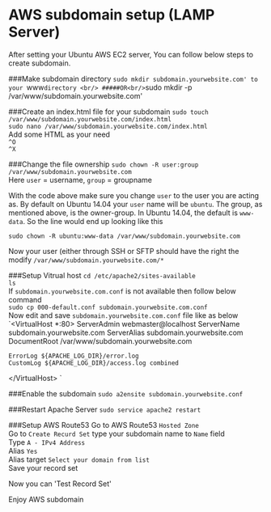 # AWS subdomain setup (LAMP Server)

After setting your Ubuntu AWS EC2 server, You can follow below steps to create subdomain.

###Make subdomain directory
`sudo mkdir subdomain.yourwebsite.com' to your `www` directory <br/>
#####OR<br/>
`sudo mkdir -p /var/www/subdomain.yourwebsite.com'

###Create an index.html file for your subdomain
`sudo touch /var/www/subdomain.yourwebsite.com/index.html` <br/>
`sudo nano /var/www/subdomain.yourwebsite.com/index.html`<br/>
Add some HTML as your need<br/>
`^O`<br/>
`^X`<br/>

###Change the file ownership
`sudo chown -R user:group /var/www/subdomain.yourwebsite.com` <br/>
Here `user` = username, `group` = groupname <br/>

With the code above make sure you change `user` to the user you are acting as. By default on Ubuntu 14.04 your `user` name will be `ubuntu`. The group, as mentioned above, is the owner-group. In Ubuntu 14.04, the default is `www-data`. So the line would end up looking like this <br/>

`sudo chown -R ubuntu:www-data /var/www/subdomain.yourwebsite.com` <br/>

Now your user (either through SSH or SFTP should have the right the modify `/var/www/subdomain.yourwebsite.com/*`

###Setup Vitrual host
`cd /etc/apache2/sites-available` <br/>
`ls` <br/>
If `subdomain.yourwebsite.com.conf` is not available then follow below command <br/>
`sudo cp 000-default.conf subdomain.yourwebsite.com.conf` <br/>
Now edit and save `subdomain.yourwebsite.com.conf` file like as below <br/>
`<VirtualHost *:80>
	ServerAdmin webmaster@localhost
	ServerName subdomain.yourwebsite.com
	ServerAlias subdomain.yourwebsite.com
	DocumentRoot /var/www/subdomain.yourwebsite.com

	ErrorLog ${APACHE_LOG_DIR}/error.log
	CustomLog ${APACHE_LOG_DIR}/access.log combined
<\/VirtualHost>
`

###Enable the subdomain
`sudo a2ensite subdomain.yourwebsite.conf`

###Restart Apache Server
`sudo service apache2 restart`

###Setup AWS Route53
Go to AWS Route53 `Hosted Zone` <br/>
Go to `Create Recurd Set` type your subdomain name to `Name` field <br/>
Type `A - IPv4 Address` <br/>
Alias `Yes` <br/>
Alias target `Select your domain from list` <br/>
Save your record set

Now you can 'Test Record Set'

Enjoy AWS subdomain
